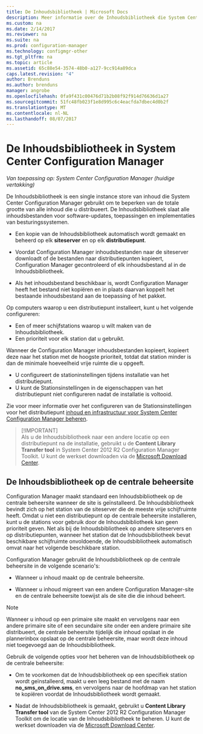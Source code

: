 ```yaml
---
title: De Inhoudsbibliotheek | Microsoft Docs
description: Meer informatie over de Inhoudsbibliotheek die System Center Configuration Manager gebruikt om te beperken van de totale grootte van gedistribueerde inhoud.
ms.custom: na
ms.date: 2/14/2017
ms.reviewer: na
ms.suite: na
ms.prod: configuration-manager
ms.technology: configmgr-other
ms.tgt_pltfrm: na
ms.topic: article
ms.assetid: 65c88e54-3574-48b0-a127-9cc914a89dca
caps.latest.revision: "4"
author: Brenduns
ms.author: brenduns
manager: angrobe
ms.openlocfilehash: 0fa9f431c00476d71b2b08f92f914d76636d1a27
ms.sourcegitcommit: 51fc48fb023f1e8d995c6c4eacfda7dbec4d0b2f
ms.translationtype: MT
ms.contentlocale: nl-NL
ms.lasthandoff: 08/07/2017
---
```

# <a name="the-content-library-in-system-center-configuration-manager"></a>De Inhoudsbibliotheek in System Center Configuration Manager

*Van toepassing op: System Center Configuration Manager (huidige vertakking)*

De Inhoudsbibliotheek is een single instance store van inhoud die System Center Configuration Manager gebruikt om te beperken van de totale grootte van alle inhoud die u distribueert. De Inhoudsbibliotheek slaat alle inhoudsbestanden voor software-updates, toepassingen en implementaties van besturingssystemen.

 - Een kopie van de Inhoudsbibliotheek automatisch wordt gemaakt en beheerd op elk **siteserver** en op elk **distributiepunt**.

 - Voordat Configuration Manager inhoudsbestanden naar de siteserver downloadt of de bestanden naar distributiepunten kopieert, Configuration Manager gecontroleerd of elk inhoudsbestand al in de Inhoudsbibliotheek.
 - Als het inhoudsbestand beschikbaar is, wordt Configuration Manager heeft het bestand niet kopiëren en in plaats daarvan koppelt het bestaande inhoudsbestand aan de toepassing of het pakket.

Op computers waarop u een distributiepunt installeert, kunt u het volgende configureren:

- Een of meer schijfstations waarop u wilt maken van de Inhoudsbibliotheek.
- Een prioriteit voor elk station dat u gebruikt.

Wanneer de Configuration Manager inhoudsbestanden kopieert, kopieert deze naar het station met de hoogste prioriteit, totdat dat station minder is dan de minimale hoeveelheid vrije ruimte die u opgeeft.
- U configureert de stationinstellingen tijdens installatie van het distributiepunt.
- U kunt de Stationsinstellingen in de eigenschappen van het distributiepunt niet configureren nadat de installatie is voltooid.


Zie voor meer informatie over het configureren van de Stationsinstellingen voor het distributiepunt [inhoud en infrastructuur voor System Center Configuration Manager beheren](../../../core/servers/deploy/configure/manage-content-and-content-infrastructure.md).  


>  [!IMPORTANT]  
>  Als u de Inhoudsbibliotheek naar een andere locatie op een distributiepunt na de installatie, gebruikt u de **Content Library Transfer tool** in System Center 2012 R2 Configuration Manager Toolkit. U kunt de werkset downloaden via de [Microsoft Download Center](http://go.microsoft.com/fwlink/?LinkId=279566).  

## <a name="about-the-content-library-on-the-central-administration-site"></a>De Inhoudsbibliotheek op de centrale beheersite  
 Configuration Manager maakt standaard een Inhoudsbibliotheek op de centrale beheersite wanneer de site is geïnstalleerd. De Inhoudsbibliotheek bevindt zich op het station van de siteserver die de meeste vrije schijfruimte heeft. Omdat u niet een distributiepunt op de centrale beheersite installeren, kunt u de stations voor gebruik door de Inhoudsbibliotheek kan geen prioriteit geven. Net als bij de Inhoudsbibliotheek op andere siteservers en op distributiepunten, wanneer het station dat de Inhoudsbibliotheek bevat beschikbare schijfruimte onvoldoende, de Inhoudsbibliotheek automatisch omvat naar het volgende beschikbare station.  

 Configuration Manager gebruikt de Inhoudsbibliotheek op de centrale beheersite in de volgende scenario's:  

-   Wanneer u inhoud maakt op de centrale beheersite.  

-   Wanneer u inhoud migreert van een andere Configuration Manager-site en de centrale beheersite toewijst als de site die die inhoud beheert.  

> [!NOTE]  
>  Wanneer u inhoud op een primaire site maakt en vervolgens naar een andere primaire site of een secundaire site onder een andere primaire site distribueert, de centrale beheersite tijdelijk die inhoud opslaat in de plannerinbox opslaat op de centrale beheersite, maar wordt deze inhoud niet toegevoegd aan de Inhoudsbibliotheek.  

 Gebruik de volgende opties voor het beheren van de Inhoudsbibliotheek op de centrale beheersite:  

-   Om te voorkomen dat de Inhoudsbibliotheek op een specifiek station wordt geïnstalleerd, maakt u een leeg bestand met de naam **no_sms_on_drive.sms**, en vervolgens naar de hoofdmap van het station te kopiëren voordat de Inhoudsbibliotheek wordt gemaakt.  

-   Nadat de Inhoudsbibliotheek is gemaakt, gebruikt u **Content Library Transfer tool** van de System Center 2012 R2 Configuration Manager Toolkit om de locatie van de Inhoudsbibliotheek te beheren. U kunt de werkset downloaden via de [Microsoft Download Center](http://go.microsoft.com/fwlink/?LinkId=279566).  
